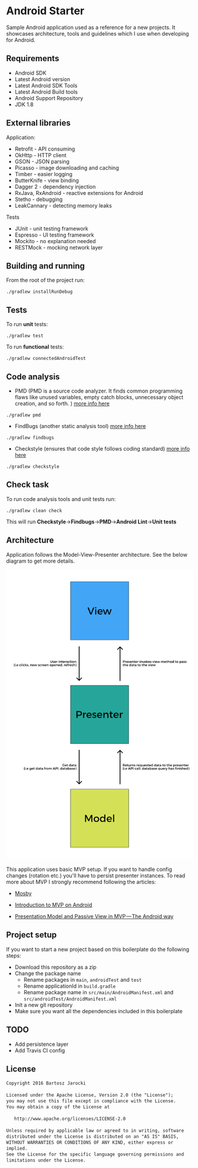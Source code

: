 # Android Starter

Sample Android application used as a reference for a new projects. It showcases
architecture, tools and guidelines which I use when developing for Android.

## Requirements
* Android SDK
* Latest Android version
* Latest Android SDK Tools
* Latest Android Build tools
* Android Support Repository
* JDK 1.8

## External libraries
Application:
* Retrofit - API consuming
* OkHttp - HTTP client
* GSON - JSON parsing
* Picasso - image downloading and caching
* Timber - easier logging
* ButterKnife - view binding
* Dagger 2 - dependency injection
* RxJava, RxAndroid - reactive extensions for Android
* Stetho - debugging
* LeakCannary - detecting memory leaks

Tests
* JUnit - unit testing framework
* Espresso - UI testing framework
* Mockito - no explanation needed
* RESTMock - mocking network layer

## Building and running
From the root of the project run:
```
./gradlew installRunDebug
```

## Tests
To run **unit** tests:
```
./gradlew test
```

To run **functional** tests:
```
./gradlew connectedAndroidTest
```

## Code analysis
* PMD (PMD is a source code analyzer. It finds common programming flaws like unused variables, empty catch blocks, unnecessary object creation, and so forth. ) [more info here][71fd51a7]
```
./gradlew pmd
```
* FindBugs (another static analysis tool) [more info here][e0b190a2]
```
./gradlew findbugs 
```
* Checkstyle (ensures that code style follows coding standard) [more info here][51d80db7]
```
./gradlew checkstyle
```

  [71fd51a7]: https://pmd.github.io/ "PMD - website"
  [e0b190a2]: http://findbugs.sourceforge.net/ "FindBugs - website"
  [51d80db7]: http://checkstyle.sourceforge.net/ "Checkstyle - website"

## Check task
To run code analysis tools and unit tests run:
```
./gradlew clean check
```

This will run **Checkstyle**->**Findbugs**->**PMD**->**Android Lint**->**Unit tests**

## Architecture

Application follows the Model-View-Presenter architecture.
See the below diagram to get more details.

![MVP](/art/mvp.png)

This application uses basic MVP setup. If you want to handle config changes (rotation etc.) you'll have to persist presenter instances. To read more about MVP I strongly recommend following the articles:
* [Mosby][5a0918ea]
* [Introduction to MVP on Android][5cf2f9e8]
* [Presentation Model and Passive View in MVP — The Android way][75fd7fde]

  [5a0918ea]: http://hannesdorfmann.com/mosby/mvp/ "MOSBY MVP"
  [5cf2f9e8]: https://github.com/konmik/konmik.github.io/wiki/Introduction-to-Model-View-Presenter-on-Android "Introduction to MVP on Android"
  [75fd7fde]: https://medium.com/@andrzejchm/presentation-model-and-passive-view-in-mvp-the-android-way-fdba56a35b1e#.s82zxg66f "Presentation Model and Passive View in MVP — The Android way"


## Project setup
If you want to start a new project based on this boilerplate do the following steps:
* Download this repository as a zip
* Change the package name 
  * Rename packages in ```main```, ```androidTest``` and ```test``` 
  * Rename applicationId in ```build.gradle```
  * Rename package name in ```src/main/AndroidManifest.xml``` and ```src/androidTest/AndroidManifest.xml```
* Init a new git repository
* Make sure you want all the dependencies included in this boilerplate

## TODO
* Add persistence layer
* Add Travis CI config

## License
```
Copyright 2016 Bartosz Jarocki

Licensed under the Apache License, Version 2.0 (the "License");
you may not use this file except in compliance with the License.
You may obtain a copy of the License at

   http://www.apache.org/licenses/LICENSE-2.0

Unless required by applicable law or agreed to in writing, software
distributed under the License is distributed on an "AS IS" BASIS,
WITHOUT WARRANTIES OR CONDITIONS OF ANY KIND, either express or implied.
See the License for the specific language governing permissions and
limitations under the License.
  ```

